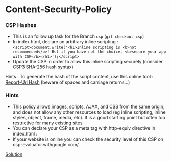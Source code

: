 # Content-Security-Policy 

### CSP Hashes
- This is an follow up task for the Branch `csp` (`git checkout csp`)
- In index.html, declare an arbitrary inline scripting : `<script>document.write('<h1>Inline scripting is <b>not recommended</b>! But if you have not the choice, <b>secure your app with CSP</b></h1>');</script>`
- Update the CSP in order to allow this inline scripting securely (consider CSP3 SHA-256 hash syntax)

Hints : To generate the hash of the script content, use this online tool : [Report-Uri Hash](https://report-uri.com/home/hash) (beware of spaces and carriage returns...)

### Hints

- This policy allows images, scripts, AJAX, and CSS from the same origin, and does not allow any other resources to load (eg inline scripting, inline styles, object, frame, media, etc). It is a good starting point but often too restrictive for many existing sites
- You can declare your CSP as a meta tag with http-equiv directive in index.html :<meta http-equiv="__directive__" content="__value__">
- If your website is online you can check the security level of this CSP on csp-evaluator.withgoogle.com/

[Solution](https://github.com/martinakraus/angular-security/tree/csp-hashes-solution)
